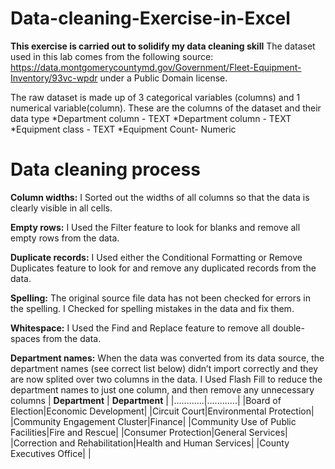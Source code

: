 #                               Data-cleaning-Exercise-in-Excel
**This exercise is carried out to solidify my data cleaning skill**
The dataset used in this lab comes from the following source: https://data.montgomerycountymd.gov/Government/Fleet-Equipment-Inventory/93vc-wpdr under a Public Domain license.

The raw dataset is made up of 3 categorical variables (columns) and 1 numerical variable(column).
These are the columns of the dataset and their data type
*Department column - TEXT
*Department column - TEXT
*Equipment class - TEXT
*Equipment Count- Numeric

#                                   Data cleaning process
**Column widths:** I Sorted out the widths of all columns so that the data is clearly visible in all cells.

**Empty rows:** I Used the Filter feature to look for blanks and remove all empty rows from the data.

**Duplicate records:** I Used either the Conditional Formatting or Remove Duplicates feature to look for and remove any duplicated records from the data.

**Spelling:** The original source file data has not been checked for errors in the spelling. I Checked for spelling mistakes in the data and fix them.

**Whitespace:** I Used the Find and Replace feature to remove all double-spaces from the data.

**Department names:** When the data was converted from its data source, the department names (see correct list below) didn’t import correctly and they are now splited over two columns in the data. I Used Flash Fill to reduce the department names to just one column, and then remove any unnecessary columns
                              | **Department** | **Department** |
                              |............|............|
                              |Board of Election|Economic Development|
                              |Circuit Court|Environmental Protection|
                              |Community Engagement Cluster|Finance|
                              |Community Use of Public Facilities|Fire and Rescue|
                              |Consumer Protection|General Services|
                              |Correction and Rehabilitation|Health and Human Services|
                              |County Executives Office|    |



